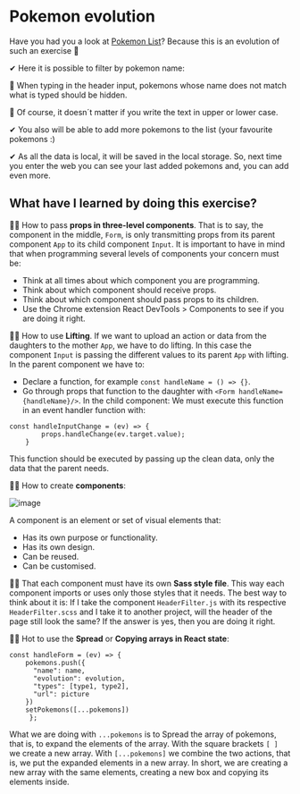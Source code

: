 # Pokemon evolution

Have you had you a look at [Pokemon List](https://lorellana21.github.io/pokemon-list/)?
Because this is an evolution of such an exercise 🚀

✔ Here it is possible to filter by pokemon name:

🔶 When typing in the header input, pokemons whose name does not match what is typed should be hidden.

🔶 Of course, it doesn´t matter if you write the text in upper or lower case.







✔ You also will be able to add more pokemons to the list (your favourite pokemons :)



✔ As all the data is local, it will be saved in the local storage. So, next time you enter the web you can see your last added pokemons and, you can add even more.

## What have I learned by doing this exercise?

👩‍🎓 How to pass **props in three-level components**.
That is to say, the component in the middle, ``Form``, is only transmitting props from its parent component ``App`` to its child component ``Input``. It is important to have in mind that when programming several levels of components your concern must be:
   - Think at all times about which component you are programming.
   - Think about which component should receive props.
   - Think about which component should pass props to its children.
   - Use the Chrome extension React DevTools > Components to see if you are doing it right.

👩‍🎓 How to use **Lifting**.
If we want to upload an action or data from the daughters to the mother ``App``, we have to do lifting.
In this case the component ``Input`` is passing the different values to its parent ``App`` with lifting.
In the parent component we have to:
  - Declare a function, for example ``const handleName = () => {}``.
  - Go through props that function to the daughter with ``<Form handleName={handleName}/>``.
In the child component:
We must execute this function in an event handler function with:
```
const handleInputChange = (ev) => {
        props.handleChange(ev.target.value);
    }
```

This function should be executed by passing up the clean data, only the data that the parent needs.

👩‍🎓 How to create **components**:

![image](https://user-images.githubusercontent.com/81922944/153563861-facd591c-32ba-48a2-add2-851535e61670.png)

A component is an element or set of visual elements that:
   - Has its own purpose or functionality.
   - Has its own design.
   - Can be reused.
   - Can be customised.

👩‍🎓 That each component must have its own **Sass style file**.
This way each component imports or uses only those styles that it needs.
The best way to think about it is: If I take the component ``HeaderFilter.js`` with its respective ``HeaderFilter.scss`` and I take it to another project, will the header of the page still look the same? If the answer is yes, then you are doing it right.

👩‍🎓 Hot to use the **Spread** or **Copying arrays in React state**:
```
const handleForm = (ev) => {
    pokemons.push({
      "name": name,
      "evolution": evolution,
      "types": [type1, type2],
      "url": picture
    })
    setPokemons([...pokemons])
     };
 ```
 What we are doing with ``...pokemons`` is to Spread the array of pokemons, that is, to expand the elements of the array. With the square brackets ``[ ]`` we create a new array. With ``[...pokemons]`` we combine the two actions, that is, we put the expanded elements in a new array. In short, we are creating a new array with the same elements, creating a new box and copying its elements inside.


 




